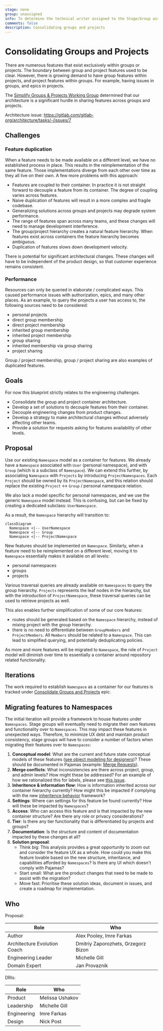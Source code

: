 ```yaml
---
stage: none
group: unassigned
info: To determine the technical writer assigned to the Stage/Group associated with this page, see https://about.gitlab.com/handbook/engineering/ux/technical-writing/#assignments
comments: false
description: Consolidating groups and projects
---
```


# Consolidating Groups and Projects

There are numerous features that exist exclusively within groups or
projects. The boundary between group and project features used to be clear.
However, there is growing demand to have group features within projects, and
project features within groups. For example, having issues in groups, and epics
in projects.

The [Simplify Groups & Projects Working Group](https://about.gitlab.com/company/team/structure/working-groups/simplify-groups-and-projects/)
determined that our architecture is a significant hurdle in sharing features
across groups and projects.

Architecture issue: <https://gitlab.com/gitlab-org/architecture/tasks/-/issues/7>

## Challenges

### Feature duplication

When a feature needs to be made available on a different level, we have
no established process in place. This results in the reimplementation of
the same feature. Those implementations diverge from each other over time as
they all live on their own. A few more problems with this approach:

- Features are coupled to their container. In practice it is not straight
  forward to decouple a feature from its container. The degree of coupling
  varies across features.
- Naive duplication of features will result in a more complex and fragile codebase.
- Generalizing solutions across groups and projects may degrade system performance.
- The range of features span across many teams, and these changes will need to
  manage development interference.
- The group/project hierarchy creates a natural feature hierarchy. When features
  exist across containers the feature hierarchy becomes ambiguous.
- Duplication of features slows down development velocity.

There is potential for significant architectural changes. These changes will
have to be independent of the product design, so that customer experience
remains consistent.

### Performance

Resources can only be queried in elaborate / complicated ways. This caused
performance issues with authorization, epics, and many other places. As an
example, to query the projects a user has access to, the following sources need
to be considered:

- personal projects
- direct group membership
- direct project membership
- inherited group membership
- inherited project membership
- group sharing
- inherited membership via group sharing
- project sharing

Group / project membership, group / project sharing are also examples of
duplicated features.

## Goals

For now this blueprint strictly relates to the engineering challenges.

- Consolidate the group and project container architecture.
- Develop a set of solutions to decouple features from their container.
- Decouple engineering changes from product changes.
- Develop a strategy to make architectural changes without adversely affecting
  other teams.
- Provide a solution for requests asking for features availability of other levels.

## Proposal

Use our existing `Namespace` model as a container for features. We already have
a `Namespace` associated with `User` (personal namespace), and with `Group`
(which is a subclass of `Namespace`). We can extend this further, by associating
`Namespace` with `Projects` by introducing `ProjectNamespaces`. Each `Project`
should be owned by its `ProjectNamespace`, and this relation should replace the
existing `Project` <-> `Group` / personal namespace relation.

We also lack a model specific for personal namespaces, and we use the generic
`Namespace` model instead. This is confusing, but can be fixed by creating a
dedicated subclass: `UserNamespace`.

As a result, the `Namespace` hierarchy will transition to:

```mermaid
classDiagram
  Namespace <|-- UserNamespace
  Namespace <|-- Group
  Namespace <|-- ProjectNamespace
```

New features should be implemented on `Namespace`. Similarly, when a feature
need to be reimplemented on a different level, moving it to `Namespace`
essentially makes it available on all levels:

- personal namespaces
- groups
- projects

Various traversal queries are already available on `Namespaces` to query the
group hierarchy. `Projects` represents the leaf nodes in the hierarchy, but with
the introduction of `ProjectNamespace`, these traversal queries can be used to
retrieve projects as well.

This also enables further simplification of some of our core features:

- routes should be generated based on the `Namespace` hierarchy, instead of
  mixing project with the group hierarchy.
- there is no need to differentiate between `GroupMembers` and `ProjectMembers`.
  All `Members` should be related to a `Namespace`. This can lead to simplified
  querying, and potentially deduplicating policies.

As more and more features will be migrated to `Namespace`, the role of `Project`
model will diminish over time to essentially a container around repository
related functionality.

## Iterations

The work required to establish `Namespace` as a container for our features is
tracked under [Consolidate Groups and Projects](https://gitlab.com/groups/gitlab-org/-/epics/6473)
epic.

## Migrating features to Namespaces

The initial iteration will provide a framework to house features under `Namespaces`. Stage groups will eventually need to migrate their own features and functionality over to `Namespaces`. This may impact these features in unexpected ways. Therefore, to minimize UX debt and maintain product consistency, stage groups will have to consider a number of factors when migrating their features over to `Namespaces`:

1. **Conceptual model**: What are the current and future state conceptual models of these features ([see object modeling for designers](https://hpadkisson.medium.com/object-modeling-for-designers-an-introduction-7871bdcf8baf))? These should be documented in Pajamas (example: [Merge Requests](https://design.gitlab.com/objects/merge-request)).
1. **Merge conflicts**: What inconsistencies are there across project, group, and admin levels? How might these be addressed? For an example of how we rationalized this for labels, please see [this issue](https://gitlab.com/gitlab-org/gitlab/-/issues/338820).
1. **Inheritence & information flow**: How is information inherited across our container hierarchy currently? How might this be impacted if complying with the new [inheritence behavior](https://gitlab.com/gitlab-org/gitlab/-/issues/343316) framework?
1. **Settings**: Where can settings for this feature be found currently? How will these be impacted by `Namespaces`?
1. **Access**: Who can access this feature and is that impacted by the new container structure? Are there any role or privacy considerations?
1. **Tier**: Is there any tier functionality that is differentiated by projects and groups?
1. **Documentation**: Is the structure and content of documentation impacted by these changes at all?
1. **Solution proposal**:
   - Think big: This analysis provides a great opportunity to zoom out and consider the feature UX as a whole. How could you make this feature lovable based on the new structure, inheritance, and capabilities afforded by `Namespaces`? Is there any UI which doesn't comply with Pajamas? 
   - Start small: What are the product changes that need to be made to assist with the migration?
   - Move fast: Prioritise these solution ideas, document in issues, and create a roadmap for implementation.

## Who

Proposal:

<!-- vale gitlab.Spelling = NO -->

| Role                         | Who
|------------------------------|-------------------------------------|
| Author                       | Alex Pooley, Imre Farkas            |
| Architecture Evolution Coach | Dmitriy Zaporozhets, Grzegorz Bizon |
| Engineering Leader           | Michelle Gill                       |
| Domain Expert                | Jan Provaznik                       |

<!-- vale gitlab.Spelling = YES -->

DRIs:

<!-- vale gitlab.Spelling = NO -->

| Role                         | Who
|------------------------------|------------------------|
| Product                      | Melissa Ushakov        |
| Leadership                   | Michelle Gill          |
| Engineering                  | Imre Farkas            |
| Design                       | Nick Post              |

<!-- vale gitlab.Spelling = YES -->
